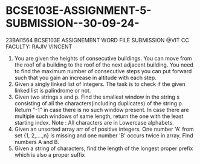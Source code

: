 # BCSE103E-ASSIGNMENT-5-SUBMISSION--30-09-24-

23BAI1564 BCSE103E ASSIGNEMENT WORD FILE SUBMISSION @VIT CC FACULTY: RAJIV VINCENT

1. You are given the heights of consecutive buildings. You can move from the roof of a building to the roof of the next adjacent building. You need to find the maximum number of consecutive steps you can put forward such that you gain an increase in altitude with each step.
2. Given a singly linked list of integers. The task is to check if the given linked list is palindrome or not.
3. Given two strings s and p. Find the smallest window in the string s consisting of all the characters(including duplicates) of the string p. Return "-1" in case there is no such window present. In case there are multiple such windows of same length, return the one with the least starting index. Note : All characters are in Lowercase alphabets.
4. Given an unsorted array arr of of positive integers. One number 'A' from set {1, 2,....,n} is missing and one number 'B' occurs twice in array. Find numbers A and B.
5. Given a string of characters, find the length of the longest proper prefix which is also a proper suffix
